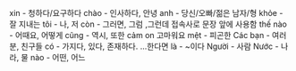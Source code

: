 xin - 청하다/요구하다
chào - 인사하다, 안녕
anh - 당신/오빠/젊은 남자/형
khỏe - 잘 지내는
tôi - 나, 저
còn - 그러면, 그럼 ,그런데
	접속사로 문장 앞에 사용함
thế nào - 어때요, 어떻게
cũng - 역시, 또한
cảm on 고마워요
mệt - 피곤한 
Các bạn  - 여러분, 친구들
có - 가지다, 있다, 존재하다.
	...한다면
là - ~이다
Người - 사람
Nước - 나라, 물
nào - 어떤, 어느
